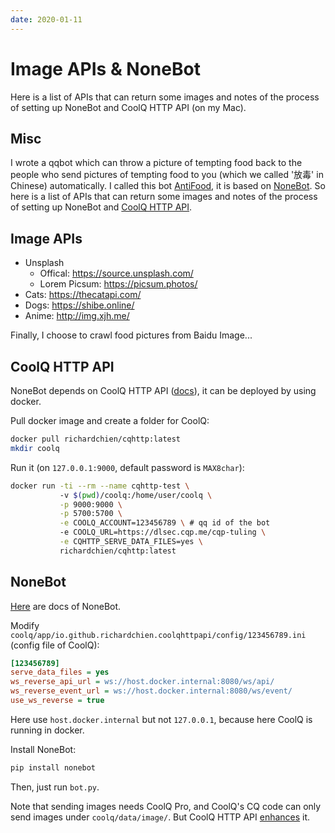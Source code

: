 ```yaml
---
date: 2020-01-11
---
```


# Image APIs & NoneBot

Here is a list of APIs that can return some images and notes of the process of setting up NoneBot and CoolQ HTTP API (on my Mac).

<!-- more -->

## Misc

I wrote a qqbot which can throw a picture of tempting food back to the people who send pictures of tempting food to you (which we called '放毒' in Chinese) automatically. I called this bot [AntiFood](https://github.com/Renovamen/AntiFood), it is based on [NoneBot](https://github.com/richardchien/nonebot). So here is a list of APIs that can return some images and notes of the process of setting up NoneBot and [CoolQ HTTP API](https://github.com/richardchien/coolq-http-api).

## Image APIs

- Unsplash
  - Offical: https://source.unsplash.com/
  - Lorem Picsum: https://picsum.photos/
- Cats: https://thecatapi.com/
- Dogs: https://shibe.online/
- Anime: http://img.xjh.me/

Finally, I choose to crawl food pictures from Baidu Image...

## CoolQ HTTP API

NoneBot depends on CoolQ HTTP API ([docs](https://cqhttp.cc/docs/4.14/#/)), it can be deployed by using docker.

Pull docker image and create a folder for CoolQ:

```bash
docker pull richardchien/cqhttp:latest
mkdir coolq
```

Run it (on `127.0.0.1:9000`, default password is `MAX8char`):

```bash
docker run -ti --rm --name cqhttp-test \ 
           -v $(pwd)/coolq:/home/user/coolq \
           -p 9000:9000 \
           -p 5700:5700 \
           -e COOLQ_ACCOUNT=123456789 \ # qq id of the bot
           -e COOLQ_URL=https://dlsec.cqp.me/cqp-tuling \
           -e CQHTTP_SERVE_DATA_FILES=yes \
           richardchien/cqhttp:latest
```

## NoneBot

[Here](https://nonebot.cqp.moe/guide/) are docs of NoneBot.

Modify `coolq/app/io.github.richardchien.coolqhttpapi/config/123456789.ini` (config file of CoolQ):

```ini
[123456789]
serve_data_files = yes
ws_reverse_api_url = ws://host.docker.internal:8080/ws/api/
ws_reverse_event_url = ws://host.docker.internal:8080/ws/event/
use_ws_reverse = true
```

Here use `host.docker.internal` but not `127.0.0.1`, because here CoolQ is running in docker.

Install NoneBot:

```bash
pip install nonebot
```

Then, just run `bot.py`.

Note that sending images needs CoolQ Pro, and CoolQ's CQ code can only send images under `coolq/data/image/`. But CoolQ HTTP API [enhances](https://cqhttp.cc/docs/4.14/#/CQCode) it.
